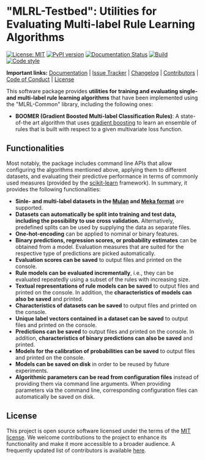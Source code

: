 # "MLRL-Testbed": Utilities for Evaluating Multi-label Rule Learning Algorithms

[![License: MIT](https://img.shields.io/badge/License-MIT-yellow.svg)](https://opensource.org/licenses/MIT)
[![PyPI version](https://badge.fury.io/py/mlrl-testbed.svg)](https://badge.fury.io/py/mlrl-testbed)
[![Documentation Status](https://readthedocs.org/projects/mlrl-boomer/badge/?version=latest)](https://mlrl-boomer.readthedocs.io/en/latest/?badge=latest)
[![Build](https://github.com/mrapp-ke/MLRL-Boomer/actions/workflows/test_build.yml/badge.svg)](https://github.com/mrapp-ke/MLRL-Boomer/actions/workflows/test_build.yml)
[![Code style](https://github.com/mrapp-ke/MLRL-Boomer/actions/workflows/test_format.yml/badge.svg)](https://github.com/mrapp-ke/MLRL-Boomer/actions/workflows/test_format.yml)

**Important links:** [Documentation](https://mlrl-boomer.readthedocs.io/en/latest/) | [Issue Tracker](https://github.com/mrapp-ke/MLRL-Boomer/issues) | [Changelog](https://mlrl-boomer.readthedocs.io/en/latest/misc/CHANGELOG.html) | [Contributors](https://mlrl-boomer.readthedocs.io/en/latest/misc/CONTRIBUTORS.html) | [Code of Conduct](https://mlrl-boomer.readthedocs.io/en/latest/misc/CODE_OF_CONDUCT.html) | [License](https://mlrl-boomer.readthedocs.io/en/latest/misc/LICENSE.html)

This software package provides **utilities for training and evaluating single- and multi-label rule learning algorithms** that have been implemented using the "MLRL-Common" library, including the following ones:

* **BOOMER (Gradient Boosted Multi-label Classification Rules)**: A state-of-the art algorithm that uses [gradient boosting](https://en.wikipedia.org/wiki/Gradient_boosting) to learn an ensemble of rules that is built with respect to a given multivariate loss function.

## Functionalities

Most notably, the package includes command line APIs that allow configuring the algorithms mentioned above, applying them to different datasets, and evaluating their predictive performance in terms of commonly used measures (provided by the [scikit-learn](https://scikit-learn.org/) framework). In summary, it provides the following functionalities:

* **Sinle- and multi-label datasets in the [Mulan](http://mulan.sourceforge.net/format.html) and [Meka format](https://waikato.github.io/meka/datasets/)** are supported.
* **Datasets can automatically be split into training and test data, including the possibility to use cross validation.** Alternatively, predefined splits can be used by supplying the data as separate files.
* **One-hot-encoding** can be applied to nominal or binary features.
* **Binary predictions, regression scores, or probability estimates** can be obtained from a model. Evaluation measures that are suited for the respective type of predictions are picked automatically.
* **Evaluation scores can be saved** to output files and printed on the console.
* **Rule models can be evaluated incrementally**, i.e., they can be evaluated repeatedly using a subset of the rules with increasing size.
* **Textual representations of rule models can be saved** to output files and printed on the console. In addition, the **characteristics of models can also be saved** and printed.
* **Characteristics of datasets can be saved** to output files and printed on the console.
* **Unique label vectors contained in a dataset can be saved** to output files and printed on the console.
* **Predictions can be saved** to output files and printed on the console. In addition, **characteristics of binary predictions can also be saved** and printed.
* **Models for the calibration of probabilities can be saved** to output files and printed on the console.
* **Models can be saved on disk** in order to be reused by future experiments.
* **Algorithmic parameters can be read from configuration files** instead of providing them via command line arguments. When providing parameters via the command line, corresponding configuration files can automatically be saved on disk.

## License

This project is open source software licensed under the terms of the [MIT license](https://mlrl-boomer.readthedocs.io/en/latest/misc/LICENSE.html). We welcome contributions to the project to enhance its functionality and make it more accessible to a broader audience. A frequently updated list of contributors is available [here](https://mlrl-boomer.readthedocs.io/en/latest/misc/CONTRIBUTORS.html). 
